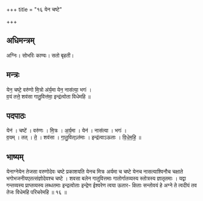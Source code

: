 +++
title = "१६ येन चष्टे"

+++
## अधिमन्त्रम्
अग्निः। सोभरिः काण्वः। सतो बृहती।

## मन्त्रः
येन॒ चष्टे॒ वरु॑णो मि॒त्रो अ॑र्य॒मा येन॒ नास॑त्या॒ भगः॑ ।  
व॒यं तत्ते॒ शव॑सा गातु॒वित्त॑मा॒ इन्द्र॑त्वोता विधेमहि ॥

## पदपाठः
येन॑ । चष्टे॑ । वरु॑णः । मि॒त्रः । अ॒र्य॒मा । येन॑ । नास॑त्या । भगः॑ ।  
व॒यम् । तत् । ते॒ । शव॑सा । गा॒तु॒वित्ऽत॑माः । इन्द्र॑त्वाऽऊताः । वि॒धे॒म॒हि॒ ॥

## भाष्यम्
येनाग्नेयेन तेजसा वरुणोदेवः चष्टे प्रकाशयति येनच मित्रः अर्यमा च चष्टे येनच नासत्याश्विनौच चक्षाते भगोभजनीयएतत्संज्ञोदेवश्च चष्टे । शवसा बलेन गातुवित्तमाः गातोर्गातव्यस्य स्तोत्रस्य ज्ञातृतमाः । यद्वा गन्तव्यस्य प्राप्तव्यस्य लब्धतमाः इन्द्रत्वोताः इन्द्रेण ईश्वरेण त्वया ऊतार- क्षिताः सन्तोवयं हे अग्ने ते त्वदीयं तव तेजः विधेमहि परिचरेमहि ॥ १६ ॥